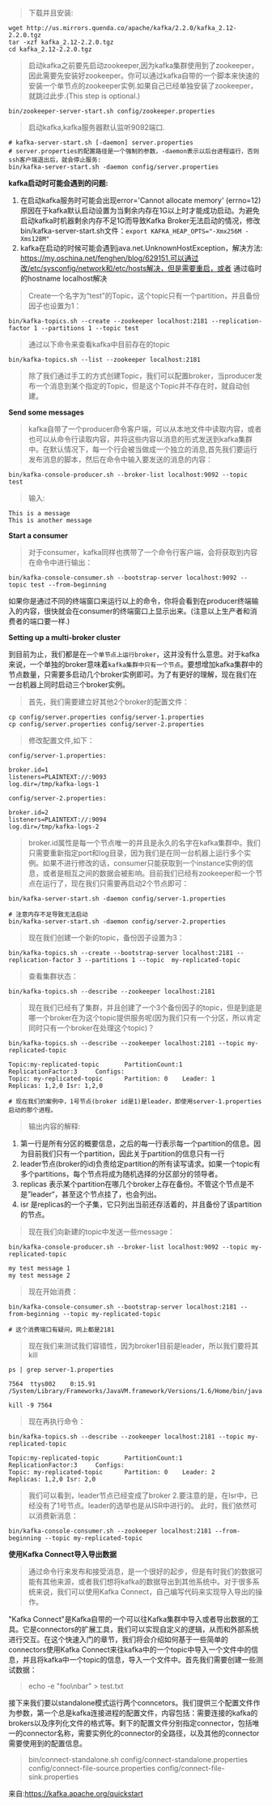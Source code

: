 >下载并且安装: 

```shell
wget http://us.mirrors.quenda.co/apache/kafka/2.2.0/kafka_2.12-2.2.0.tgz
tar -xzf kafka_2.12-2.2.0.tgz
cd kafka_2.12-2.2.0.tgz
```

> 启动kafka之前要先启动zookeeper,因为kafka集群使用到了zookeeper，因此需要先安装好zookeeper。你可以通过kafka自带的一个脚本来快速的安装一个单节点的zookeeper实例.如果自己已经单独安装了zookeeper，就跳过此步.(This step is optional.)

```shell
bin/zookeeper-server-start.sh config/zookeeper.properties
```

>启动kafka,kafka服务器默认监听9092端口.

```shell
# kafka-server-start.sh [-daemon] server.properties
# server.properties的配置路径是一个强制的参数，-daemon表示以后台进程运行，否则ssh客户端退出后，就会停止服务:
bin/kafka-server-start.sh -daemon config/server.properties
```

**kafka启动时可能会遇到的问题:**

1. 在启动kafka服务时可能会出现error='Cannot allocate memory' (errno=12) 
原因在于kafka默认启动设置为当剩余内存在1G以上时才能成功启动。为避免启动kafka时机器剩余内存不足1G而导致Kafka Broker无法启动的情况，修改bin/kafka-server-start.sh文件：`export KAFKA_HEAP_OPTS="-Xmx256M -Xms128M"`
2. kafka在启动的时候可能会遇到java.net.UnknownHostException，解决方法:
https://my.oschina.net/fenghen/blog/629151.可以通过改/etc/sysconfig/network和/etc/hosts解决，但是需要重启，或者
通过临时的hostname localhost解决

>Create一个名字为“test”的Topic，这个topic只有一个partition，并且备份因子也设置为1：

```shell 
bin/kafka-topics.sh --create --zookeeper localhost:2181 --replication-factor 1 --partitions 1 --topic test
```

>通过以下命令来查看kafka中目前存在的topic

```shell
bin/kafka-topics.sh --list --zookeeper localhost:2181
```

>除了我们通过手工的方式创建Topic，我们可以配置broker，当producer发布一个消息到某个指定的Topic，但是这个Topic并不存在时，就自动创建。

**Send some messages**

>kafka自带了一个producer命令客户端，可以从本地文件中读取内容，或者也可以从命令行读取内容，并将这些内容以消息的形式发送到kafka集群中。在默认情况下，每一个行会被当做成一个独立的消息,首先我们要运行发布消息的脚本，然后在命令中输入要发送的消息的内容：

```shell
bin/kafka-console-producer.sh --broker-list localhost:9092 --topic test
```

>输入:

```
This is a message
This is another message
```

**Start a consumer**

>对于consumer，kafka同样也携带了一个命令行客户端，会将获取到内容在命令中进行输出：

```shell
bin/kafka-console-consumer.sh --bootstrap-server localhost:9092 --topic test --from-beginning
```

如果你是通过不同的终端窗口来运行以上的命令，你将会看到在producer终端输入的内容，很快就会在consumer的终端窗口上显示出来。(注意以上生产者和消费者的端口要一样.)

**Setting up a multi-broker cluster**

到目前为止，我们都是在`一个单节点上运行broker`，这并没有什么意思。对于kafka来说，一个单独的broker意味着`kafka集群中只有一个节点`。要想增加kafka集群中的节点数量，只需要多启动几个broker实例即可。为了有更好的理解，现在我们在一台机器上同时启动三个broker实例。

>首先，我们需要建立好其他2个broker的配置文件：

```shell
cp config/server.properties config/server-1.properties
cp config/server.properties config/server-2.properties
```

>修改配置文件,如下：

```properties
config/server-1.properties:

broker.id=1
listeners=PLAINTEXT://:9093
log.dir=/tmp/kafka-logs-1

config/server-2.properties:

broker.id=2
listeners=PLAINTEXT://:9094
log.dir=/tmp/kafka-logs-2
```

>broker.id属性是每一个节点唯一的并且是永久的名字在kafka集群中。我们只需要重新指定port和log目录，因为我们是在同一台机器上运行多个实例。如果不进行修改的话，consumer只能获取到一个instance实例的信息，或者是相互之间的数据会被影响。目前我们已经有zookeeper和一个节点在运行了，现在我们只需要再启动2个节点即可：

```shell
bin/kafka-server-start.sh -daemon config/server-1.properties

# 注意内存不足导致无法启动
bin/kafka-server-start.sh -daemon config/server-2.properties
```

>现在我们创建一个新的topic，备份因子设置为3：

```shell
bin/kafka-topics.sh --create --bootstrap-server localhost:2181 --replication-factor 3 --partitions 1 --topic  my-replicated-topic
```

>查看集群状态：

```shell
bin/kafka-topics.sh --describe --zookeeper localhost:2181
```

>现在我们已经有了集群，并且创建了一个3个备份因子的topic，但是到底是哪一个broker在为这个topic提供服务呢(因为我们只有一个分区，所以肯定同时只有一个broker在处理这个topic)？

```shell
bin/kafka-topics.sh --describe --zookeeper localhost:2181 --topic my-replicated-topic

Topic:my-replicated-topic       PartitionCount:1        ReplicationFactor:3     Configs:
Topic: my-replicated-topic      Partition: 0    Leader: 1       Replicas: 1,2,0 Isr: 1,2,0

# 现在我们的案例中，1号节点(broker id是1)是leader，即使用server-1.properties启动的那个进程。
```

>输出内容的解释:

1. 第一行是所有分区的概要信息，之后的每一行表示每一个partition的信息。因为目前我们只有一个partition，因此关于partition的信息只有一行
2. leader节点(broker的id)负责给定partition的所有读写请求。如果一个topic有多个partitions，每个节点将成为随机选择的分区部分的领导者。
3. replicas 表示某个partition在哪几个broker上存在备份。不管这个节点是不是”leader“，甚至这个节点挂了，也会列出。
4. isr 是replicas的一个子集，它只列出当前还存活着的，并且备份了该partition的节点。

>现在我们向新建的topic中发送一些message：

```shell
bin/kafka-console-producer.sh --broker-list localhost:9092 --topic my-replicated-topic
```

```
my test message 1
my test message 2
```

>现在开始消费：

```shell
bin/kafka-console-consumer.sh --bootstrap-server localhost:2181 --from-beginning --topic my-replicated-topic

# 这个消费端口有疑问，网上都是2181
```

>现在我们来测试我们容错性，因为broker1目前是leader，所以我们要将其kill

```shell
ps | grep server-1.properties

7564  ttys002    0:15.91 /System/Library/Frameworks/JavaVM.framework/Versions/1.6/Home/bin/java...

kill -9 7564
```

>现在再执行命令：

```shell
bin/kafka-topics.sh --describe --zookeeper localhost:2181 --topic my-replicated-topic

Topic:my-replicated-topic       PartitionCount:1        ReplicationFactor:3     Configs:
Topic: my-replicated-topic      Partition: 0    Leader: 2       Replicas: 1,2,0 Isr: 2,0
```

>我们可以看到，leader节点已经变成了broker 2.要注意的是，在Isr中，已经没有了1号节点。leader的选举也是从ISR中进行的。
此时，我们依然可以消费新消息：

```shell
bin/kafka-console-consumer.sh --zookeeper localhost:2181 --from-beginning --topic my-replicated-topic
```

**使用Kafka Connect导入导出数据**

>通过命令行来发布和接受消息，是一个很好的起步，但是有时我们的数据可能有其他来源，或者我们想将kafka的数据导出到其他系统中。对于很多系统来说，我们可以使用Kafka Connect，自己编写代码来实现导入导出的操作。

"Kafka Connect"是Kafka自带的一个可以往Kafka集群中导入或者导出数据的工具。它是connectors的扩展工具，我们可以实现自定义的逻辑，从而和外部系统进行交互。在这个快速入门的章节，我们将会介绍如何基于一些简单的connectors使用Kafka Connect来往kafka中的一个topic中导入一个文件中的信息，并且将kafka中一个topic的信息，导入一个文件中。首先我们需要创建一些测试数据：

> echo -e "foo\nbar" > test.txt

接下来我们要以standalone模式运行两个conncetors。我们提供三个配置文件作为参数，第一个总是kafka连接进程的配置文件，内容包括：需要连接的kafka的brokers以及序列化文件的格式等。剩下的配置文件分别指定connector，包括唯一的connector名称，需要实例化的connector的全路径，以及其他的connector需要使用到的配置信息。

> bin/connect-standalone.sh config/connect-standalone.properties \
config/connect-file-source.properties config/connect-file-sink.properties

来自:https://kafka.apache.org/quickstart